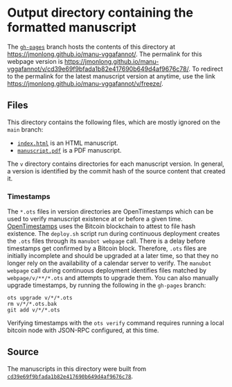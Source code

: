 # Output directory containing the formatted manuscript

The [`gh-pages`](https://github.com/jmonlong/manu-vggafannot/tree/gh-pages) branch hosts the contents of this directory at <https://jmonlong.github.io/manu-vggafannot/>.
The permalink for this webpage version is <https://jmonlong.github.io/manu-vggafannot/v/cd39e69f9bfada1b82e417690b649d4af9676c78/>.
To redirect to the permalink for the latest manuscript version at anytime, use the link <https://jmonlong.github.io/manu-vggafannot/v/freeze/>.

## Files

This directory contains the following files, which are mostly ignored on the `main` branch:

+ [`index.html`](index.html) is an HTML manuscript.
+ [`manuscript.pdf`](manuscript.pdf) is a PDF manuscript.

The `v` directory contains directories for each manuscript version.
In general, a version is identified by the commit hash of the source content that created it.

### Timestamps

The `*.ots` files in version directories are OpenTimestamps which can be used to verify manuscript existence at or before a given time.
[OpenTimestamps](https://opentimestamps.org/) uses the Bitcoin blockchain to attest to file hash existence.
The `deploy.sh` script run during continuous deployment creates the `.ots` files through its `manubot webpage` call.
There is a delay before timestamps get confirmed by a Bitcoin block.
Therefore, `.ots` files are initially incomplete and should be upgraded at a later time, so that they no longer rely on the availability of a calendar server to verify.
The `manubot webpage` call during continuous deployment identifies files matched by `webpage/v/**/*.ots` and attempts to upgrade them.
You can also manually upgrade timestamps, by running the following in the `gh-pages` branch:

```shell
ots upgrade v/*/*.ots
rm v/*/*.ots.bak
git add v/*/*.ots
```

Verifying timestamps with the `ots verify` command requires running a local bitcoin node with JSON-RPC configured, at this time.

## Source

The manuscripts in this directory were built from
[`cd39e69f9bfada1b82e417690b649d4af9676c78`](https://github.com/jmonlong/manu-vggafannot/commit/cd39e69f9bfada1b82e417690b649d4af9676c78).

